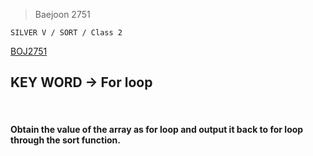 >Baejoon 2751

```SILVER V / SORT / Class 2```

[BOJ2751](https://www.acmicpc.net/problem/2751)<br>
<h2>KEY WORD -> For loop</h2><br>
<h4>Obtain the value of the array as for loop and output it back to for loop through the sort function.</h4>
